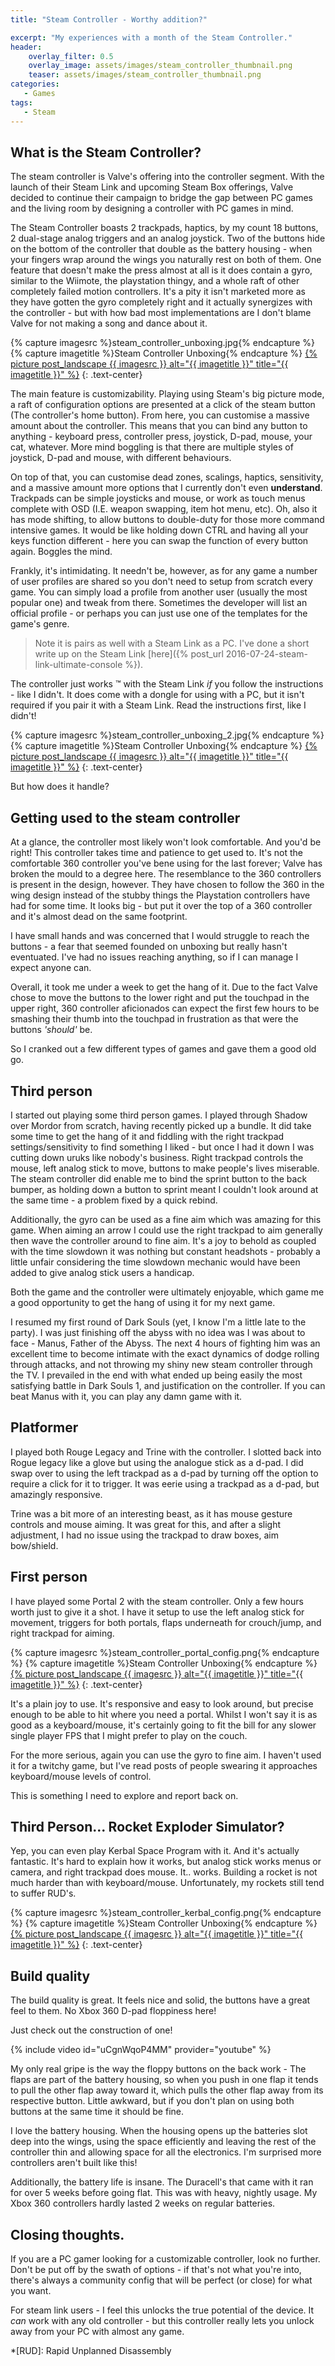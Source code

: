 ```yaml
---
title: "Steam Controller - Worthy addition?"

excerpt: "My experiences with a month of the Steam Controller."
header:
    overlay_filter: 0.5
    overlay_image: assets/images/steam_controller_thumbnail.png
    teaser: assets/images/steam_controller_thumbnail.png
categories:
   - Games
tags:     
   - Steam
---    
```



## What is the Steam Controller?

The steam controller is Valve's offering into the controller segment.  With the launch of their Steam Link and upcoming Steam Box offerings, Valve decided to continue their campaign to bridge the gap between PC games and the living room by designing a controller with PC games in mind.

The Steam Controller boasts 2 trackpads, haptics, by my count 18 buttons, 2 dual-stage analog triggers and an analog joystick.  Two of the buttons hide on the bottom of the controller that double as the battery housing - when your fingers wrap around the wings you naturally rest on both of them.  One feature that doesn't make the press almost at all is it does contain a gyro, similar to the Wiimote, the playstation thingy, and a whole raft of other completely failed motion controllers.  It's a pity it isn't marketed more as they have gotten the gyro completely right and it actually synergizes with the controller - but with how bad most implementations are I don't blame Valve for not making a song and dance about it.


{% capture imagesrc %}steam_controller_unboxing.jpg{% endcapture %}
{% capture imagetitle %}Steam Controller Unboxing{% endcapture %}
<a href="/assets/images/{{ imagesrc }}">{% picture post_landscape {{ imagesrc }} alt="{{ imagetitle }}" title="{{ imagetitle }}" %}</a>
{: .text-center}

The main feature is customizability.  Playing using Steam's big picture mode, a raft of configuration options are presented at a click of the steam button (The controller's home button).  From here, you can customise a massive amount about the controller.  This means that you can bind any button to anything - keyboard press, controller press, joystick, D-pad, mouse, your cat, whatever.  More mind boggling is that there are multiple styles of joystick, D-pad and mouse, with different behaviours.

On top of that, you can customise dead zones, scalings, haptics, sensitivity, and a massive amount more options that I currently don't even **understand**.  Trackpads can be simple joysticks and mouse, or work as touch menus complete with OSD (I.E. weapon swapping, item hot menu, etc).  Oh, also it has mode shifting, to allow buttons to double-duty for those more command intensive games.  It would be like holding down CTRL and having all your keys function different - here you can swap the function of every button again.  Boggles the mind.

Frankly, it's intimidating.  It needn't be, however, as for any game a number of user profiles are shared so you don't need to setup from scratch every game.  You can simply load a profile from another user (usually the most popular one) and tweak from there.  Sometimes the developer will list an official profile - or perhaps you can just use one of the templates for the game's genre.

>Note it is pairs as well with a Steam Link as a PC.  I've done a short write up on the Steam Link [here]({% post_url 2016-07-24-steam-link-ultimate-console %}).

The controller just works &trade; with the Steam Link _if_ you follow the instructions - like I didn't.  It does come with a dongle for using with a PC, but it isn't required if you pair it with a Steam Link.  Read the instructions first, like I didn't!


{% capture imagesrc %}steam_controller_unboxing_2.jpg{% endcapture %}
{% capture imagetitle %}Steam Controller Unboxing{% endcapture %}
<a href="/assets/images/{{ imagesrc }}">{% picture post_landscape {{ imagesrc }} alt="{{ imagetitle }}" title="{{ imagetitle }}" %}</a>
{: .text-center}

But how does it handle?

## Getting used to the steam controller

At a glance, the controller most likely won't look comfortable.  And you'd be right!  This controller takes time and patience to get used to.  It's not the comfortable 360 controller you've bene using for the last forever; Valve has broken the mould to a degree here.  The resemblance to the 360 controllers is present in the design, however. They have chosen to follow the 360 in the wing design instead of the stubby things the Playstation controllers have had for some time.  It looks big - but put it over the top of a 360 controller and it's almost dead on the same footprint.

I have small hands and was concerned that I would struggle to reach the buttons - a fear that seemed founded on unboxing but really hasn't eventuated.  I've had no issues reaching anything, so if I can manage I expect anyone can.

Overall, it took me under a week to get the hang of it.  Due to the fact Valve chose to move the buttons to the lower right and put the touchpad in the upper right, 360 controller aficionados  can expect the first few hours to be smashing their thumb into the touchpad in frustration as that were the buttons _'should'_ be.

So I cranked out a few different types of games and gave them a good old go.

## Third person

I started out playing some third person games.  I played through Shadow over Mordor from scratch, having recently picked up a bundle.  It did take some time to get the hang of it and fiddling with the right trackpad settings/sensitivity to find something I liked - but once I had it down I was cutting down uruks like nobody's business.  Right trackpad controls the mouse, left analog stick to move, buttons to make people's lives miserable.  The steam controller did enable me to bind the sprint button to the back bumper, as holding down a button to sprint meant I couldn't look around at the same time - a problem fixed by a quick rebind.  

Additionally, the gyro can be used as a fine aim which was amazing for this game.  When aiming an arrow I could use the right trackpad to aim generally then wave the controller around to fine aim.  It's a joy to behold as coupled with the time slowdown it was nothing but constant headshots - probably a little unfair considering the time slowdown mechanic would have been added to give analog stick users a handicap.

Both the game and the controller were ultimately enjoyable, which game me a good opportunity to get the hang of using it for my next game.

I resumed my first round of Dark Souls (yet, I know I'm a little late to the party).  I was just finishing off the abyss with no idea was I was about to face - Manus, Father of the Abyss.  The next 4 hours of fighting him was an excellent time to become intimate with the exact dynamics of dodge rolling through attacks, and not throwing my shiny new steam controller through the TV.  I prevailed in the end with what ended up being easily the most satisfying battle in Dark Souls 1, and justification on the controller.  If you can beat Manus with it, you can play any damn game with it.

## Platformer

I played both Rouge Legacy and Trine with the controller.  I slotted back into Rogue legacy like a glove but using the analogue stick as a d-pad.  I did swap over to using the left trackpad as a d-pad by turning off the option to require a click for it to trigger.  It was eerie using a trackpad as a d-pad, but amazingly responsive.  

Trine was a bit more of an interesting beast, as it has mouse gesture controls and mouse aiming.  It was great for this, and after a slight adjustment, I had no issue using the trackpad to draw boxes, aim bow/shield.

## First person

I have played some Portal 2 with the steam controller.  Only a few hours worth just to give it a shot.  I have it setup to use the left analog stick for movement, triggers for both portals, flaps underneath for crouch/jump, and right trackpad for aiming.

{% capture imagesrc %}steam_controller_portal_config.png{% endcapture %}
{% capture imagetitle %}Steam Controller Unboxing{% endcapture %}
<a href="/assets/images/{{ imagesrc }}">{% picture post_landscape {{ imagesrc }} alt="{{ imagetitle }}" title="{{ imagetitle }}" %}</a>
{: .text-center}

It's a plain joy to use.  It's responsive and easy to look around, but precise enough to be able to hit where you need a portal.  Whilst I won't say it is as good as a keyboard/mouse, it's certainly going to fit the bill for any slower single player FPS that I might prefer to play on the couch.

For the more serious, again you can use the gyro to fine aim. I haven't used it for a twitchy game, but I've read posts of people swearing it approaches keyboard/mouse levels of control.

This is something I need to explore and report back on.

## Third Person... Rocket Exploder Simulator?

Yep, you can even play Kerbal Space Program with it.  And it's actually fantastic.  It's hard to explain how it works, but analog stick works menus or camera, and right trackpad does mouse.  It.. works.  Building a rocket is not much harder than with keyboard/mouse.  Unfortunately, my rockets still tend to suffer RUD's.

{% capture imagesrc %}steam_controller_kerbal_config.png{% endcapture %}
{% capture imagetitle %}Steam Controller Unboxing{% endcapture %}
<a href="/assets/images/{{ imagesrc }}">{% picture post_landscape {{ imagesrc }} alt="{{ imagetitle }}" title="{{ imagetitle }}" %}</a>
{: .text-center}


## Build quality

The build quality is great.  It feels nice and solid, the buttons have a great feel to them.  No Xbox 360 D-pad floppiness here!

Just check out the construction of one!


{% include video id="uCgnWqoP4MM" provider="youtube" %}


My only real gripe is the way the floppy buttons on the back work - The flaps are part of the battery housing, so when you push in one flap it tends to pull the other flap away toward it, which pulls the other flap away from its respective button.  Little awkward, but if you don't plan on using both buttons at the same time it should be fine.

I love the battery housing.  When the housing opens up the batteries slot deep into the wings, using the space efficiently and leaving the rest of the controller thin and allowing space for all the electronics.  I'm surprised more controllers aren't built like this!

Additionally, the battery life is insane.  The Duracell's that came with it ran for over 5 weeks before going flat.  This was with heavy, nightly usage.  My Xbox 360 controllers hardly lasted 2 weeks on regular batteries.

## Closing thoughts.

If you are a PC gamer looking for a customizable controller, look no further.  Don't be put off by the swath of options - if that's not what you're into, there's always a community config that will be perfect (or close) for what you want.

For steam link users - I feel this unlocks the true potential of the device.  It _can_ work with any old controller - but this controller really lets you unlock away from your PC with almost any game.

*[RUD]: Rapid Unplanned Disassembly